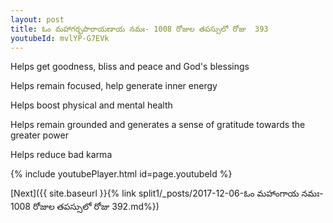 ```yaml
---
layout: post
title: ఓం మహాగర్భపారాయణాయ నమః- 1008 రోజుల తపస్సులో రోజు  393
youtubeId: mvlYP-G7EVk
---
```

 
 
Helps get goodness, bliss and peace and God's blessings
 
Helps remain focused, help generate inner energy 
 
Helps boost physical and mental health 
 
Helps remain grounded and generates a sense of gratitude towards the greater power 
 
Helps reduce bad karma
 
 
 
 


{% include youtubePlayer.html id=page.youtubeId %}
 
[Next]({{ site.baseurl }}{% link  split1/_posts/2017-12-06-ఓం మహాంగాయ నమః- 1008 రోజుల తపస్సులో రోజు  392.md%})
 
